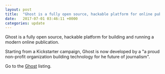 ```yaml
---
layout: post
title:  "Ghost is a fully open source, hackable platform for online publications"
date:   2017-07-01 03:46:11 +0000
categories: update
---
```


Ghost is a fully open source, hackable platform for building and running a modern online publication.

Starting from a Kickstarter campaign, Ghost is now developed by a "a proud non-profit
organization building technology for he future of journalism".

Go to the <a href="/products/#Ghost">Ghost</a> listing.

